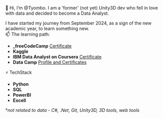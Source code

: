 👋 Hi, I’m @Tyombo. I am a 'former' (not yet) Unity3D dev who fell in love with data and decided to become a Data Analyst.  

I have started my journey from September 2024, as a sign of the new academic year, to learn something new.  
📫 The learning path:
- **_freeCodeCamp** [Certificate](https://www.freecodecamp.org/certification/tyombo/data-analysis-with-python-v7)
- **Kaggle**
- **IBM Data Analyst on Coursera** [Certificate](https://www.coursera.org/account/accomplishments/professional-cert/A8P559HOTYRB)
- **Data Camp** [Profile and Certificates](https://www.datacamp.com/portfolio/tyombo)
  
⚡ TechStack
- **Python**
- **SQL**
- **PowerBI**
- **Excell**

**not related to data - C#, .Net, Git, Unity3D, 3D tools, web tools*


<!---
Tyombo/Tyombo is a ✨ special ✨ repository because its `README.md` (this file) appears on your GitHub profile.
You can click the Preview link to take a look at your changes.
--->
